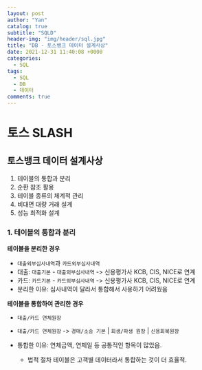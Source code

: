 ```yaml
---
layout: post
author: "Yan"
catalog: true
subtitle: "SQLD"
header-img: "img/header/sql.jpg"
title: "DB - 토스뱅크 데이터 설계사상"
date: 2021-12-31 11:40:08 +0000
categories:
  - SQL
tags:
  - SQL
  - DB
  - 데이터
comments: true
---
```


# 토스 SLASH

## 토스뱅크 데이터 설계사상

1. 테이블의 통합과 분리
2. 순환 참조 활용
3. 테이블 종류의 체계적 관리
4. 비대면 대량 거래 설계
5. 성능 최적화 설계

### 1. 테이블의 통합과 분리

**테이블을 분리한 경우**

- `대출외부심사내역`과 `카드외부심사내역`
- 대출: `대출기본` - `대출외부심사내역` -> 신용평가사 KCB, CIS, NICE로 연계
- 카드: `카드기본` - `카드외부심사내역` -> 신용평가사 KCB, CIS, NICE로 연계
- 분리한 이유: 심사내역이 달라서 통합해서 사용하기 어려웠음

**테이블을 통합하여 관리한 경우**

- `대출/카드 연체원장`
- `대출/카드 연체원장` -> `경매/소송 기본` | `회생/파생 원장` | `신용회복원장`

- 통합한 이유: 연체금액, 연체일 등 공통적인 항목이 많았음.
  - 법적 절차 테이블은 고객별 데이터라서 통합하는 것이 더 효율적.
